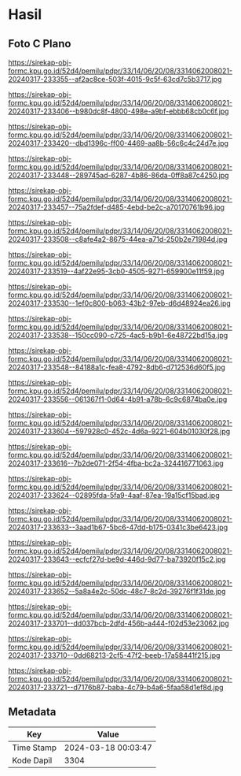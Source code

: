 # Hasil

## Foto C Plano

https://sirekap-obj-formc.kpu.go.id/52d4/pemilu/pdpr/33/14/06/20/08/3314062008021-20240317-233355--af2ac8ce-503f-4015-9c5f-63cd7c5b3717.jpg

https://sirekap-obj-formc.kpu.go.id/52d4/pemilu/pdpr/33/14/06/20/08/3314062008021-20240317-233406--b980dc8f-4800-498e-a9bf-ebbb68cb0c6f.jpg

https://sirekap-obj-formc.kpu.go.id/52d4/pemilu/pdpr/33/14/06/20/08/3314062008021-20240317-233420--dbd1396c-ff00-4469-aa8b-56c6c4c24d7e.jpg

https://sirekap-obj-formc.kpu.go.id/52d4/pemilu/pdpr/33/14/06/20/08/3314062008021-20240317-233448--289745ad-6287-4b86-86da-0ff8a87c4250.jpg

https://sirekap-obj-formc.kpu.go.id/52d4/pemilu/pdpr/33/14/06/20/08/3314062008021-20240317-233457--75a2fdef-d485-4ebd-be2c-a70170761b96.jpg

https://sirekap-obj-formc.kpu.go.id/52d4/pemilu/pdpr/33/14/06/20/08/3314062008021-20240317-233508--c8afe4a2-8675-44ea-a71d-250b2e71984d.jpg

https://sirekap-obj-formc.kpu.go.id/52d4/pemilu/pdpr/33/14/06/20/08/3314062008021-20240317-233519--4af22e95-3cb0-4505-9271-659900e11f59.jpg

https://sirekap-obj-formc.kpu.go.id/52d4/pemilu/pdpr/33/14/06/20/08/3314062008021-20240317-233530--1ef0c800-b063-43b2-97eb-d6d48924ea26.jpg

https://sirekap-obj-formc.kpu.go.id/52d4/pemilu/pdpr/33/14/06/20/08/3314062008021-20240317-233538--150cc090-c725-4ac5-b9b1-6e48722bd15a.jpg

https://sirekap-obj-formc.kpu.go.id/52d4/pemilu/pdpr/33/14/06/20/08/3314062008021-20240317-233548--84188a1c-fea8-4792-8db6-d712536d60f5.jpg

https://sirekap-obj-formc.kpu.go.id/52d4/pemilu/pdpr/33/14/06/20/08/3314062008021-20240317-233556--061367f1-0d64-4b91-a78b-6c9c6874ba0e.jpg

https://sirekap-obj-formc.kpu.go.id/52d4/pemilu/pdpr/33/14/06/20/08/3314062008021-20240317-233604--597928c0-452c-4d6a-9221-604b01030f28.jpg

https://sirekap-obj-formc.kpu.go.id/52d4/pemilu/pdpr/33/14/06/20/08/3314062008021-20240317-233616--7b2de071-2f54-4fba-bc2a-324416771063.jpg

https://sirekap-obj-formc.kpu.go.id/52d4/pemilu/pdpr/33/14/06/20/08/3314062008021-20240317-233624--02895fda-5fa9-4aaf-87ea-19a15cf15bad.jpg

https://sirekap-obj-formc.kpu.go.id/52d4/pemilu/pdpr/33/14/06/20/08/3314062008021-20240317-233633--3aad1b67-5bc6-47dd-b175-0341c3be6423.jpg

https://sirekap-obj-formc.kpu.go.id/52d4/pemilu/pdpr/33/14/06/20/08/3314062008021-20240317-233643--ecfcf27d-be9d-446d-9d77-ba73920f15c2.jpg

https://sirekap-obj-formc.kpu.go.id/52d4/pemilu/pdpr/33/14/06/20/08/3314062008021-20240317-233652--5a8a4e2c-50dc-48c7-8c2d-39276f1f31de.jpg

https://sirekap-obj-formc.kpu.go.id/52d4/pemilu/pdpr/33/14/06/20/08/3314062008021-20240317-233701--dd037bcb-2dfd-456b-a444-f02d53e23062.jpg

https://sirekap-obj-formc.kpu.go.id/52d4/pemilu/pdpr/33/14/06/20/08/3314062008021-20240317-233710--0dd68213-2cf5-47f2-beeb-17a58441f215.jpg

https://sirekap-obj-formc.kpu.go.id/52d4/pemilu/pdpr/33/14/06/20/08/3314062008021-20240317-233721--d7176b87-baba-4c79-b4a6-5faa58d1ef8d.jpg


## Metadata

| Key        | Value               |
| ---------- | ------------------- |
| Time Stamp | 2024-03-18 00:03:47 |
| Kode Dapil | 3304                |



